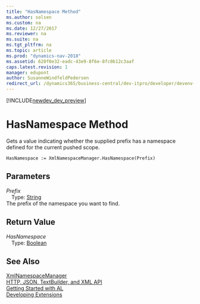 ```yaml
---
title: "HasNamespace Method"
ms.author: solsen
ms.custom: na
ms.date: 12/27/2017
ms.reviewer: na
ms.suite: na
ms.tgt_pltfrm: na
ms.topic: article
ms.prod: "dynamics-nav-2018"
ms.assetid: 620f0e32-eadc-43e9-8f6e-8fc0b12c3aaf
caps.latest.revision: 1
manager: edupont
author: SusanneWindfeldPedersen
redirect_url: /dynamics365/business-central/dev-itpro/developer/devenv-restapi-overview
---
```


[!INCLUDE[newdev_dev_preview](../includes/newdev_dev_preview.md)]

# HasNamespace Method
Gets a value indicating whether the supplied prefix has a namespace defined for the current pushed scope.  
```  
HasNamespace := XmlNamespaceManager.HasNamespace(Prefix)  
```  
## Parameters
*Prefix*    
&emsp;Type: [String](../datatypes/devenv-text-data-type.md)  
The prefix of the namespace you want to find.  
  
## Return Value
*HasNamespace*  
&emsp;Type: [Boolean](../datatypes/devenv-boolean-data-type.md)  
  
## See Also
[XmlNamespaceManager](xmlnamespacemanager-class.md)  
[HTTP, JSON, TextBuilder, and XML API](../devenv-restapi-overview.md)  
[Getting Started with AL](../devenv-get-started.md)  
[Developing Extensions](../devenv-dev-overview.md)  
